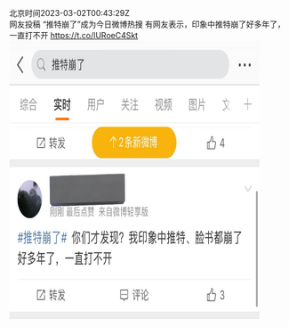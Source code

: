 北京时间2023-03-02T00:43:29Z<br>网友投稿
“推特崩了”成为今日微博热搜
有网友表示，印象中推特崩了好多年了，一直打不开 https://t.co/lURoeC4Skt<br><img src='/temp/image/2023/w-Month-3/1630972034451742720_0.jpg' width='450' height='500'><br><br>